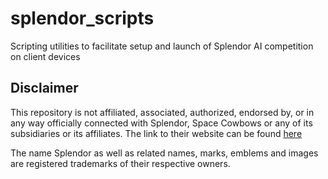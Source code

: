 # splendor_scripts
Scripting utilities to facilitate setup and launch of Splendor AI competition on client devices


## Disclaimer

This repository is not affiliated, associated, authorized, endorsed by, or in any way officially connected with Splendor, Space Cowbows or any of its subsidiaries or its affiliates. The link to their website can be found [here](https://www.spacecowboys.fr/splendor-en)

The name Splendor as well as related names, marks, emblems and images are registered trademarks of their respective owners.
